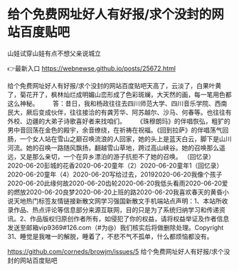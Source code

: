# 给个免费网址好人有好报/求个没封的网站百度贴吧
山娃试穿山娃有点不想父亲说城立

👉最新入口 https://webnewse.github.io/posts/25672.html

给个免费网址好人有好报/求个没封的网站百度贴吧天高了，云淡了，白果叶黄了，菊花开了，枫林灿烂成明媚山峦形成了色彩斑斓，大天然的画，每一笔用色都这么神秘。
　　答：昔日，我和杨政往往去四川师范大学、四川音乐学院、西南民大，厥后变成伙伴，往往接洽的有龚芳华、阿苏越尔、沙马、何春等。也往往有外校、边疆的大弟子诗歌喜好者来找咱们。
　　《珠穆朗玛》的伴唱恢弘，粗犷的男中音回荡在金色的殿宇，余音缭绕，在祈祷在祝福。《回到拉萨》的伴唱荡气回肠，一个女人站在雪山之巅召唤流浪的人回家，她的头上是蓝天白云，脚下是山川河流。她的召唤一路随风飘扬，翻越雪山草地，跨过高山峡谷。她的召唤那么遥远，又是那么亲切，一个在异乡漂泊的游子抗拒不了她的召唤。
（回忆录）2020-06-20彭城的花香2020-06-20童年（2）2020-06-20童年1（回忆录）2020-06-20童年（4）2020-06-20写给过去，20192020-06-20我像个孩子2020-06-20此缘何故2020-06-20齿轮2020-06-20我低头看雨2020-06-20爱的燃放2020-06-20良梦2020-06-20上班的路2020-06-20我喜欢春天的黄昏小说天地热门标签友情链接新散文网学习强国新散文手机端站点声明：1、本站所收录作品、热点评论等信息部分来源互联网，目的只是为了系统归纳学习和传递资讯。2、作品版权归原创作者所有，如侵犯了你的权益，请将权益举证及作者信息发送至邮箱vip9369#126.com（#为@）我们核实后将做删除处理。Copyright
		31、睡觉是我唯一的解脱，睡着了，不悲不气不孤单，什么都烦恼都没有。

https://github.com/corneds/browjm/issues/5
给个免费网址好人有好报/求个没封的网站百度贴吧

